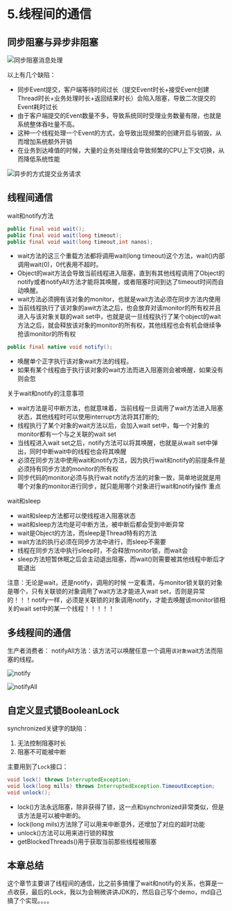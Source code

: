 # 5.线程间的通信

##  同步阻塞与异步非阻塞

![同步阻塞消息处理](https://tva4.sinaimg.cn/large/005VwC5mly1g8gk9crod7j30if07i41i.jpg)

以上有几个缺陷：
* 同步Event提交，客户端等待时间过长（提交Event时长+接受Event创建Thread时长+业务处理时长+返回结果时长）会陷入阻塞，导致二次提交的Event耗时过长
* 由于客户端提交的Event数量不多，导致系统同时受理业务数量有限，也就是系统整体吞吐量不高。
* 这种一个线程处理一个Event的方式，会导致出现频繁的创建开启与销毁，从而增加系统额外开销
* 在业务到达峰值的时候，大量的业务处理线会导致频繁的CPU上下文切换，从而降低系统性能

![异步的方式提交业务请求](https://tvax4.sinaimg.cn/large/005VwC5mly1g8gkedhx6qj30ky0890wc.jpg)

## 线程间通信
wait和notify方法

```java
public final void wait();
public final void wait(long timeout);
public final void wait(long timeout,int nanos);
```

* wait方法的这三个重载方法都将调用wait(long timeout)这个方法，wait()内部调用wait(0)，0代表用不超时。
* Object的wait方法会导致当前线程进入阻塞，直到有其他线程调用了Object的notify或者notifyAll方法才能将其唤醒，或者阻塞时间到达了timeout时间而自动唤醒。
* wait方法必须拥有该对象的monitor，也就是wait方法必须在同步方法内使用
* 当前线程执行了该对象的awit方法之后，也会放弃对该monitor的所有权并且进入与该对象关联的wait set中，也就是说一旦线程执行了某个object的wait方法之后，就会释放该对象的monitor的所有权，其他线程也会有机会继续争抢该monitor的所有权

```java
public final native void notify();
```
* 唤醒单个正字执行该对象wait方法的线程。
* 如果有某个线程由于执行该对象的wait方法而进入阻塞则会被唤醒，如果没有则会忽

关于wait和notify的注意事项
* wait方法是可中断方法，也就意味着，当前线程一旦调用了wait方法进入阻塞状态，其他线程时可以使用interrupt方法将其打断的;
* 线程执行了某个对象的wait方法以后，会加入wait set中，每一个对象的monitor都有一个与之关联的wait set
* 当线程进入wait set之后，notify方法可以将其唤醒，也就是从wait set中弹出，同时中断wait中的线程也会将其唤醒
* 必须在同步方法中使用wait和notify方法，因为执行wait和notify的前提条件是必须持有同步方法的monitor的所有权
* 同步代码的monitor必须与执行wait notify方法的对象一致，简单地说就是用哪个对象的monitor进行同步，就只能用哪个对象进行wait和notify操作 重点

wait和sleep
* wait和sleep方法都可以使线程进入阻塞状态
* wait和sleep方法均是可中断方法，被中断后都会受到中断异常
* wait是Object的方法，而sleep是Thread特有的方法
* wait方法的执行必须在同步方法中进行，而sleep不需要
* 线程在同步方法中执行sleep时，不会释放monitor锁，而wait会
* sleep方法短暂休眠之后会主动退出阻塞，而wait()则需要被其他线程中断后才能退出

注意：无论是wait，还是notify，调用的时候 一定看清，与monitor锁关联的对象是哪个，只有关联锁的对象调用了wait方法才能进入wait set，否则是异常的！！！notify一样，必须是关联锁的对象调用notify，才能去唤醒该monitor锁相关的wait set中的某一个线程！！！！！

## 多线程间的通信

生产者消费者：
notifyAll方法：该方法可以唤醒任意一个调用`该对象`wait方法而阻塞的线程。

![notify](https://tva4.sinaimg.cn/large/005VwC5mly1g8h8351i91j30ss08ydjy.jpg)

![notifyAll](https://tva1.sinaimg.cn/large/005VwC5mly1g8h8cavesoj30rp0bu787.jpg)


## 自定义显式锁BooleanLock

synchronized关键字的缺陷：
1. 无法控制阻塞时长
2. 阻塞不可能被中断

主要用到了`Lock`接口：

```java
void lock() throws InterruptedException;
void lock(long mills) throws InterruptedException.TimeoutException;
void unlock();
```

* lock()方法永远阻塞，除非获得了锁，这一点和synchronized非常类似，但是该方法是可以被中断的。
* lock(long mils)方法除了可以用来中断意外，还增加了对应的超时功能
* unlock()方法可以用来进行锁的释放
* getBlockedThreads()用于获取当前那些线程被阻塞


## 本章总结
这个章节主要讲了线程间的通信，比之前多搞懂了wait和notify的关系，也算是一点收获，最后的Lock，我以为会稍微讲讲JDK的，然后自己写个demo，md自己搞了个实现。。。。
